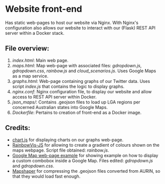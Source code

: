 
# Website front-end
 Has static web-pages to host our website via Nginx. With Nginx's configuration also allows our website to interact with our (Flask) REST API server within a Docker stack.

## File overview:
1. *index.html*: Main web page.
2. *maps.html*: Map web-page with associated files: *gdropdown.js*, *gdropdown.css*, *rainbow.js* and *cloud_scenarios.js*. Uses Google Maps as a map service.
3. *graphs.html*: Web-page containing graphs of our Twitter data. Uses script *index.js* that contains the logic to display graphs.
4. *nginx.conf*: Nginx configuration file, to display our website and allow access to REST API server within Docker.
5. *json_maps/*: Contains .geojson files to load up LGA regions per concerned Australian states into Google Maps.
6. *Dockerfile*: Pertains to creation of front-end as a Docker image.

## Credits:
* [chart.js](https://www.chartjs.org/) for displaying charts on our graphs web-page.
* [RainbowVis-JS](https://github.com/anomal/RainbowVis-JS) for allowing to create a gradient of colours shown on the maps webpage. Script file obtained: *rainbow.js*.
* [Google Map web-page example](http://vislab-ccom.unh.edu/~briana/examples/gdropdown/) for showing example on how to display a custom combobox inside a Google Map. Files edited: *gdropdown.js* and *gdropdown.css*.
* [Mapshaper](https://mapshaper.org/) for compressing the .geojson files converted from AURIN, so that they would load fast enough.

